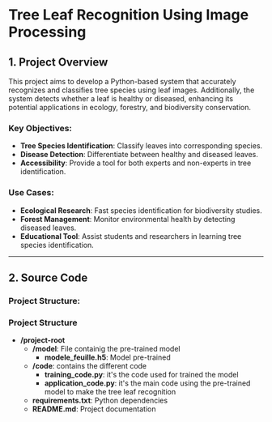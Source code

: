 # Tree Leaf Recognition Using Image Processing

## 1. Project Overview

This project aims to develop a Python-based system that accurately recognizes and classifies tree species using leaf images. Additionally, the system detects whether a leaf is healthy or diseased, enhancing its potential applications in ecology, forestry, and biodiversity conservation.

### Key Objectives:
- **Tree Species Identification**: Classify leaves into corresponding species.
- **Disease Detection**: Differentiate between healthy and diseased leaves.
- **Accessibility**: Provide a tool for both experts and non-experts in tree identification.

### Use Cases:
- **Ecological Research**: Fast species identification for biodiversity studies.
- **Forest Management**: Monitor environmental health by detecting diseased leaves.
- **Educational Tool**: Assist students and researchers in learning tree species identification.

---

## 2. Source Code

### Project Structure:

### Project Structure

- **/project-root**  
  - **/model**: File containig the pre-trained model
      - **modele_feuille.h5**: Model  pre-trained
  - **/code**: contains the different code
      - **training_code.py**: it's the code used for trained the model
      - **application_code.py**: it's the main code using the pre-trained model to make the tree leaf recognition
  - **requirements.txt**: Python dependencies  
  - **README.md**: Project documentation  








